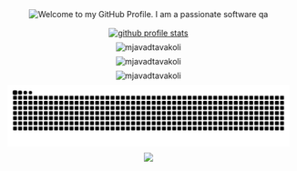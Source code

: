 <p align='center' style='margin: 16px 4px 8px;'>
    <img src="https://readme-typing-svg.herokuapp.com?font=Fira+Code&pause=1000&color=54A6FF&center=true&vCenter=true&multiline=true&width=710&height=70&lines=Welcome+to+my+GitHub+Profile;I+am+a+Software+Quality+Assurance+" alt="Welcome to my GitHub Profile. I am a passionate  software qa" />
</p>





<p align="center" style='margin: 16px 4px 8px;'>
    <a href="https://github.com/ryo-ma/github-profile-trophy">
        <img src="https://github-profile-trophy.vercel.app/?username=mjavadtavakoli&theme=gruvbox&column=7&margin-w=2&margin-h=2&no-bg=true&no-frame=true" alt="github profile stats" />
    </a>
</p>



        






<p align="center" style='margin: 8px 4px;'>
    <img src="https://github-readme-stats.vercel.app/api/top-langs?username=mjavadtavakoli&show_icons=true&locale=en&layout=compact&theme=gruvbox&langs_count=10" alt="mjavadtavakoli" />
</p>

<p align="center" style='margin: 8px 4px;'>
    <img src="https://github-readme-stats.vercel.app/api?username=mjavadtavakoli&show_icons=true&locale=en&theme=gruvbox" alt="mjavadtavakoli" />
</p>

<p align="center" style='margin: 8px 4px;'>
    <img src="https://github-readme-streak-stats.herokuapp.com/?user=mjavadtavakoli&theme=gruvbox" alt="mjavadtavakoli" />
</p>





<p align="center" style='margin: 8px 4px;'>
    <img src="https://github.com/UtkarshPathrabe/UtkarshPathrabe/blob/output/github-contribution-grid-snake-dark.svg" alt="utkarsh pathrabe stats snake" />
</p>


<div align="center">
  <img src="https://github.com/mjavadtavakoli/mjavadtavakoli/photo_1404-02-25 21.51.22.jpeg" width="230"/>
</div>
